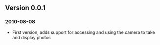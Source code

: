 ## Version 0.0.1
### 2010-08-08
- First version, adds support for accessing and using the camera to take
  and display photos
